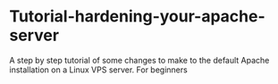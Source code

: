 # Tutorial-hardening-your-apache-server
A step by step tutorial of some changes to make to the default Apache installation on a Linux VPS server. For beginners
